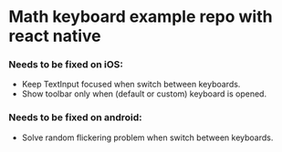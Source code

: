 # Math keyboard example repo with react native

### Needs to be fixed on iOS: ###
- Keep TextInput focused when switch between keyboards.
- Show toolbar only when (default or custom) keyboard is opened.

### Needs to be fixed on android: ###
- Solve random flickering problem when switch between keyboards.
